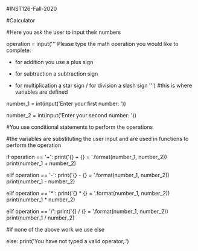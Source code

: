 #INST126-Fall-2020

#Calculator

#Here you ask the user to input their numbers

operation = input('''
Please type the math operation you would like to complete:
+ for addition you use a plus sign 
- for subtraction a subtraction sign 
* for multiplication a star sign 
/ for division a slash sign
''')
#this is where variables are defined

number_1 = int(input('Enter your first number: '))

number_2 = int(input('Enter your second number: '))

#You use conditional statements to perform the operations  

#the variables are substituting the user input and are used in functions to perform the operation 

if operation == '+':
    print('{} + {} = '.format(number_1, number_2))
    print(number_1 + number_2)

elif operation == '-':
    print('{} - {} = '.format(number_1, number_2))
    print(number_1 - number_2)

elif operation == '*':
    print('{} * {} = '.format(number_1, number_2))
    print(number_1 * number_2)

elif operation == '/':
    print('{} / {} = '.format(number_1, number_2))
    print(number_1 / number_2)
    
#if none of the above work we use else 

else:
    print('You have not typed a valid operator,.')
